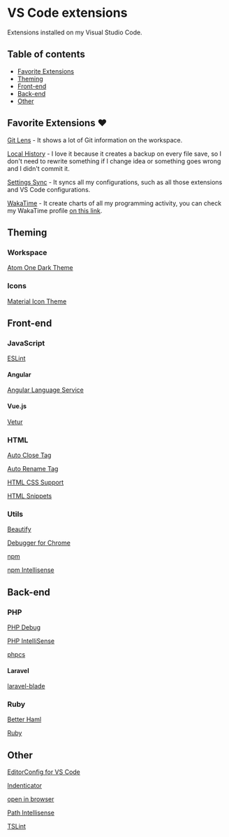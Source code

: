 # VS Code extensions

Extensions installed on my Visual Studio Code.

## Table of contents

- [Favorite Extensions](#favorite-extensions)
- [Theming](#theming)
- [Front-end](#front-end)
- [Back-end](#back-end)
- [Other](#other)

## <a name="favorite-extensions"></a> Favorite Extensions :heart:

[Git Lens](https://marketplace.visualstudio.com/items?itemName=eamodio.gitlens) - It shows a lot of Git information on the workspace.

[Local History](https://marketplace.visualstudio.com/items?itemName=xyz.local-history) - I love it because it creates a backup on every file save, so I don't need to rewrite something if I change idea or something goes wrong and I didn't commit it.

[Settings Sync](https://marketplace.visualstudio.com/items?itemName=Shan.code-settings-sync) - It syncs all my configurations, such as all those extensions and VS Code configurations.

[WakaTime](https://marketplace.visualstudio.com/items?itemName=WakaTime.vscode-wakatime) - It create charts of all my programming activity, you can check my WakaTime profile [on this link](https://wakatime.com/@alefesouza).

## <a name="theming"></a> Theming

### Workspace

[Atom One Dark Theme](https://marketplace.visualstudio.com/items?itemName=akamud.vscode-theme-onedark)

### Icons

[Material Icon Theme](https://marketplace.visualstudio.com/items?itemName=PKief.material-icon-theme)

## <a name="front-end"></a> Front-end

### JavaScript

[ESLint](https://marketplace.visualstudio.com/items?itemName=dbaeumer.vscode-eslint)

#### Angular

[Angular Language Service](https://marketplace.visualstudio.com/items?itemName=Angular.ng-template)

#### Vue.js

[Vetur](https://marketplace.visualstudio.com/items?itemName=octref.vetur)

### HTML

[Auto Close Tag](https://marketplace.visualstudio.com/items?itemName=formulahendry.auto-close-tag)

[Auto Rename Tag](https://marketplace.visualstudio.com/items?itemName=formulahendry.auto-rename-tag)

[HTML CSS Support](https://marketplace.visualstudio.com/items?itemName=ecmel.vscode-html-css)

[HTML Snippets](https://marketplace.visualstudio.com/items?itemName=abusaidm.html-snippets)

### Utils

[Beautify](https://marketplace.visualstudio.com/items?itemName=HookyQR.beautify)

[Debugger for Chrome](https://marketplace.visualstudio.com/items?itemName=msjsdiag.debugger-for-chrome)

[npm](https://marketplace.visualstudio.com/items?itemName=eg2.vscode-npm-script)

[npm Intellisense](https://marketplace.visualstudio.com/items?itemName=christian-kohler.npm-intellisense)

## <a name="back-end"></a> Back-end

### PHP

[PHP Debug](https://marketplace.visualstudio.com/items?itemName=felixfbecker.php-debug)

[PHP IntelliSense](https://marketplace.visualstudio.com/items?itemName=felixfbecker.php-intellisense)

[phpcs](https://marketplace.visualstudio.com/items?itemName=ikappas.phpcs)

#### Laravel

[laravel-blade](https://marketplace.visualstudio.com/items?itemName=cjhowe7.laravel-blade)

### Ruby

[Better Haml](https://marketplace.visualstudio.com/items?itemName=karunamurti.haml)

[Ruby](https://marketplace.visualstudio.com/items?itemName=rebornix.Ruby)

## <a name="other"></a> Other

[EditorConfig for VS Code](https://marketplace.visualstudio.com/items?itemName=EditorConfig.EditorConfig)

[Indenticator](https://marketplace.visualstudio.com/items?itemName=SirTori.indenticator)

[open in browser](https://marketplace.visualstudio.com/items?itemName=techer.open-in-browser)

[Path Intellisense](https://marketplace.visualstudio.com/items?itemName=christian-kohler.path-intellisense)

[TSLint](https://marketplace.visualstudio.com/items?itemName=eg2.tslint)
